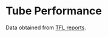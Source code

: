 # Tube Performance

Data obtained from [TFL reports](https://tfl.gov.uk/corporate/publications-and-reports/underground-services-performance).
